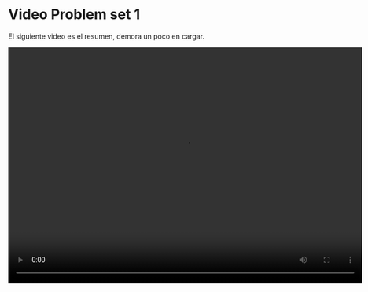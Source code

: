 # Video Problem set 1

El siguiente video es el resumen, demora un poco en cargar.

<video controls width="720" height="480">
    <source src="https://drive.google.com/uc?export=download&id=1nVgyWdfqEstoWi1NxSnc6yhLVfBPjFpD" type='video/mp4'>
</video>

